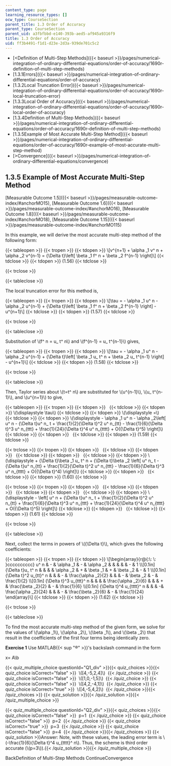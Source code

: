 ```yaml
---
content_type: page
learning_resource_types: []
ocw_type: CourseSection
parent_title: 1.3 Order of Accuracy
parent_type: CourseSection
parent_uid: a3fbfbbd-e140-393b-aed5-af945a9316f9
title: 1.3 Order of Accuracy
uid: ff3b4491-f1d1-d23e-2d3a-939de701c5c2
---
```


*   [\<Definition of Multi-Step Methods]({{< baseurl >}}/pages/numerical-integration-of-ordinary-differential-equations/order-of-accuracy/1690r-definition-of-multi-step-methods)
*   [1.3.1Errors]({{< baseurl >}}/pages/numerical-integration-of-ordinary-differential-equations/order-of-accuracy)
*   [1.3.2Local Truncation Error]({{< baseurl >}}/pages/numerical-integration-of-ordinary-differential-equations/order-of-accuracy/1690r-local-truncation-error)
*   [1.3.3Local Order of Accuracy]({{< baseurl >}}/pages/numerical-integration-of-ordinary-differential-equations/order-of-accuracy/1690r-local-order-of-accuracy)
*   [1.3.4Definition of Multi-Step Methods]({{< baseurl >}}/pages/numerical-integration-of-ordinary-differential-equations/order-of-accuracy/1690r-definition-of-multi-step-methods)
*   [1.3.5Example of Most Accurate Multi-Step Method]({{< baseurl >}}/pages/numerical-integration-of-ordinary-differential-equations/order-of-accuracy/1690r-example-of-most-accurate-multi-step-method)
*   [\>Convergence]({{< baseurl >}}/pages/numerical-integration-of-ordinary-differential-equations/convergence)

1.3.5 Example of Most Accurate Multi-Step Method
------------------------------------------------

[Measurable Outcome 1.5]({{< baseurl >}}/pages/measurable-outcome-index/#anchorMO15), [Measurable Outcome 1.6]({{< baseurl >}}/pages/measurable-outcome-index/#anchorMO16), [Measurable Outcome 1.8]({{< baseurl >}}/pages/measurable-outcome-index/#anchorMO18), [Measurable Outcome 1.15]({{< baseurl >}}/pages/measurable-outcome-index/#anchorMO115)

In this example, we will derive the most accurate multi-step method of the following form:

{{< tableopen >}}
{{< tropen >}}
{{< tdopen >}}
\\\[v^{n+1} + \\alpha \_1 v^ n + \\alpha \_2 v^{n-1} = {\\Delta t}\\left\[ \\beta \_1 f^ n + \\beta \_2 f^{n-1} \\right\]\\\]
{{< tdclose >}}
{{< tdopen >}}
(1.56)
{{< tdclose >}}

{{< trclose >}}

{{< tableclose >}}

The local truncation error for this method is,

{{< tableopen >}}
{{< tropen >}}
{{< tdopen >}}
\\\[\\tau = - \\alpha \_1 u^ n - \\alpha \_2 u^{n-1} + {\\Delta t}\\left\[ \\beta \_1 f^ n + \\beta \_2 f^{n-1} \\right\] - u^{n+1}\\\]
{{< tdclose >}}
{{< tdopen >}}
(1.57)
{{< tdclose >}}

{{< trclose >}}

{{< tableclose >}}

Substitution of \\(f^ n = u\_ t^ n\\) and \\(f^{n-1} = u\_ t^{n-1}\\) gives,

{{< tableopen >}}
{{< tropen >}}
{{< tdopen >}}
\\\[\\tau = - \\alpha \_1 u^ n - \\alpha \_2 u^{n-1} + {\\Delta t}\\left\[ \\beta \_1 u\_ t^ n + \\beta \_2 u\_ t^{n-1} \\right\] - u^{n+1}\\\]
{{< tdclose >}}
{{< tdopen >}}
(1.58)
{{< tdclose >}}

{{< trclose >}}

{{< tableclose >}}

Then, Taylor series about \\(t=t^ n\\) are substituted for \\(u^{n-1}\\), \\(u\_ t^{n-1}\\), and \\(u^{n+1}\\) to give,

{{< tableopen >}}
{{< tropen >}}
{{< tdopen >}}
 
{{< tdclose >}}
{{< tdopen >}}
\\(\\displaystyle \\tau\\)
{{< tdclose >}}
{{< tdopen >}}
\\(\\displaystyle =\\)
{{< tdclose >}}
{{< tdopen >}}
\\(\\displaystyle - \\alpha \_1 u^ n - \\alpha \_2\\left\[ u^ n - {\\Delta t}u^ n\_ t + \\frac{1}{2}{\\Delta t}^2 u^ n\_{tt} - \\frac{1}{6}{\\Delta t}^3 u^ n\_{ttt} + \\frac{1}{24}{\\Delta t}^4 u^ n\_{tttt} + O({\\Delta t}^5) \\right\]\\)
{{< tdclose >}}
{{< tdopen >}}
 
{{< tdclose >}}
{{< tdopen >}}
(1.59)
{{< tdclose >}}

{{< trclose >}}
{{< tropen >}}
{{< tdopen >}}
 
{{< tdclose >}}
{{< tdopen >}}
 
{{< tdclose >}}
{{< tdopen >}}
 
{{< tdclose >}}
{{< tdopen >}}
\\(\\displaystyle + {\\Delta t}\\beta \_1 u\_ t^ n + {\\Delta t}\\beta \_2 \\left\[ u^ n\_ t - {\\Delta t}u^ n\_{tt} + \\frac{1}{2}{\\Delta t}^2 u^ n\_{ttt} - \\frac{1}{6}{\\Delta t}^3 u^ n\_{tttt} + O({\\Delta t}^4) \\right\]\\)
{{< tdclose >}}
{{< tdopen >}}
 
{{< tdclose >}}
{{< tdopen >}}
(1.60)
{{< tdclose >}}

{{< trclose >}}
{{< tropen >}}
{{< tdopen >}}
 
{{< tdclose >}}
{{< tdopen >}}
 
{{< tdclose >}}
{{< tdopen >}}
 
{{< tdclose >}}
{{< tdopen >}}
\\(\\displaystyle - \\left\[ u^ n + {\\Delta t}u^ n\_ t + \\frac{1}{2}{\\Delta t}^2 u^ n\_{tt} + \\frac{1}{6}{\\Delta t}^3 u^ n\_{ttt} + \\frac{1}{24}{\\Delta t}^4 u^ n\_{tttt} + O({\\Delta t}^5) \\right\]\\)
{{< tdclose >}}
{{< tdopen >}}
 
{{< tdclose >}}
{{< tdopen >}}
(1.61)
{{< tdclose >}}

{{< trclose >}}

{{< tableclose >}}

Next, collect the terms in powers of \\({\\Delta t}\\), which gives the following coefficients:

{{< tableopen >}}
{{< tropen >}}
{{< tdopen >}}
\\\[\\begin{array}{r@{:\\: \\: }cccccccccc} u^ n & - & \\alpha \_1 & - & \\alpha \_2 & & & & & - & 1 \\\\\[0.1in\] {\\Delta t}u\_ t^ n & & & & \\alpha \_2 & + & \\beta \_1 & + & \\beta \_2 & - & 1 \\\\\[0.1in\] {\\Delta t}^2 u\_{tt}^ n & & & - & \\frac{\\alpha \_2}{2} & & & - & \\beta \_2 & - & \\frac{1}{2} \\\\\[0.1in\] {\\Delta t}^3 u\_{ttt}^ n & & & & \\frac{\\alpha \_2}{6} & & & + & \\frac{\\beta \_2}{2} & - & \\frac{1}{6} \\\\\[0.1in\] {\\Delta t}^4 u\_{tttt}^ n & & & -& \\frac{\\alpha \_2}{24} & & & - & \\frac{\\beta \_2}{6} & - & \\frac{1}{24} \\end{array}\\\]
{{< tdclose >}}
{{< tdopen >}}
(1.62)
{{< tdclose >}}

{{< trclose >}}

{{< tableclose >}}

To find the most accurate multi-step method of the given form, we solve for the values of \\(\\alpha \_1\\), \\(\\alpha \_2\\), \\(\\beta \_1\\), and \\(\\beta \_2\\) that result in the coefficients of the first four terms being identically zero.

**Exercise 1** Use MATLAB{{< sup "®" >}}'s backslash command in the form

 x= A\\b 

{{< quiz_multiple_choice questionId="Q1_div" >}}{{< quiz_choices >}}{{< quiz_choice isCorrect="false" >}}&nbsp; \\(\[4,-5,2,4\]\\) &nbsp;{{< /quiz_choice >}}
{{< quiz_choice isCorrect="false" >}}&nbsp; \\(\[1,0,-1,5\]\\) &nbsp;{{< /quiz_choice >}}
{{< quiz_choice isCorrect="false" >}}&nbsp; \\(\[4,2,-4,1\]\\) &nbsp;{{< /quiz_choice >}}
{{< quiz_choice isCorrect="true" >}}&nbsp; \\(\[4,-5,4,2\]\\) &nbsp;{{< /quiz_choice >}}{{< /quiz_choices >}}
{{< quiz_solution >}}{{< /quiz_solution >}}{{< /quiz_multiple_choice >}}

{{< quiz_multiple_choice questionId="Q2_div" >}}{{< quiz_choices >}}{{< quiz_choice isCorrect="false" >}}&nbsp; p=1 &nbsp;{{< /quiz_choice >}}
{{< quiz_choice isCorrect="false" >}}&nbsp; p=2 &nbsp;{{< /quiz_choice >}}
{{< quiz_choice isCorrect="true" >}}&nbsp; p=3 &nbsp;{{< /quiz_choice >}}
{{< quiz_choice isCorrect="false" >}}&nbsp; p=4 &nbsp;{{< /quiz_choice >}}{{< /quiz_choices >}}
{{< quiz_solution >}}Answer: Note, with these values, the leading error term is \\(-\\frac{1}{6}{\\Delta t}^4 u\_{tttt}^ n\\). Thus, the scheme is third order accurate (\\(p=3\\)).{{< /quiz_solution >}}{{< /quiz_multiple_choice >}}

BackDefinition of Multi-Step Methods ContinueConvergence